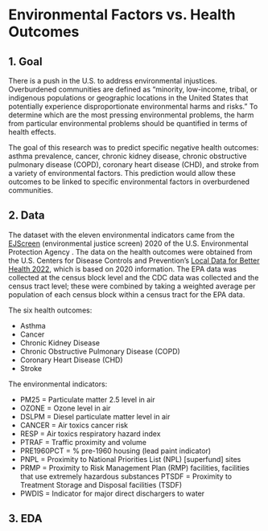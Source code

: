 Environmental Factors vs. Health Outcomes
==============================

## 1. Goal
There is a push in the U.S. to address environmental injustices. Overburdened communities are defined as “minority, low-income, tribal, or indigenous populations or geographic locations in the United States that potentially experience disproportionate environmental harms and risks.” To determine which are the most pressing environmental problems, the harm from particular environmental problems should be quantified in terms of health effects.  
 
The goal of this research was to predict specific negative health outcomes: asthma prevalence, cancer, chronic kidney disease, chronic obstructive pulmonary disease (COPD), coronary heart disease (CHD), and stroke from a variety of environmental factors. This prediction would allow these outcomes to be linked to specific environmental factors in overburdened communities.  

## 2. Data
The dataset with the eleven environmental indicators came from the [EJScreen](https://gaftp.epa.gov/EJSCREEN/2021/) (environmental justice screen) 2020 of the U.S. Environmental Protection Agency . The data on the health outcomes were obtained from the U.S. Centers for Disease Controls and Prevention’s [Local Data for Better Health 2022](https://chronicdata.cdc.gov/500-Cities-Places/PLACES-Local-Data-for-Better-Health-Census-Tract-D/cwsq-ngmh), which is based on 2020 information. The EPA data was collected at the census block level and the CDC data was collected and the census tract level; these were combined by taking a weighted average per population of each census block within a census tract for the EPA data.

The six health outcomes:
+ Asthma 
+ Cancer
+ Chronic Kidney Disease
+ Chronic Obstructive Pulmonary Disease (COPD)
+ Coronary Heart Disease (CHD)
+ Stroke


The environmental indicators:
+ PM25 = Particulate matter 2.5 level in air
+ OZONE = Ozone level in air
+ DSLPM = Diesel particulate matter level in air
+ CANCER = Air toxics cancer risk
+ RESP = Air toxics respiratory hazard index
+ PTRAF = Traffic proximity and volume
+ PRE1960PCT = % pre-1960 housing (lead paint indicator)
+ PNPL = Proximity to National Priorities List (NPL) [superfund] sites
+ PRMP = Proximity to Risk Management Plan (RMP) facilities, facilities that use extremely hazardous substances PTSDF = Proximity to Treatment Storage and Disposal facilities (TSDF)
+ PWDIS = Indicator for major direct dischargers to water

## 3. EDA



